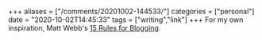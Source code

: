 +++
aliases = ["/comments/20201002-144533/"]
categories = ["personal"]
date = "2020-10-02T14:45:33"
tags = ["writing","link"]
+++
For my own inspiration, Matt Webb's [15 Rules for Blogging](http://interconnected.org/home/2020/09/10/streak).

